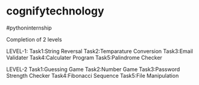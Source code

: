 # cognifytechnology
#pythoninternship

Completion of 2 levels 

LEVEL-1:
Task1:String Reversal
Task2:Temparature Conversion
Task3:Email Validater
Task4:Calculater Program
Task5:Palindrome Checker

LEVEL-2
Task1:Guessing Game
Task2:Number Game
Task3:Password Strength Checker
Task4:Fibonacci Sequence
Task5:File Manipulation 
